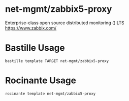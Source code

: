 # net-mgmt/zabbix5-proxy
Enterprise-class open source distributed monitoring () LTS
https://www.zabbix.com/

# Bastille Usage
```shell
bastille template TARGET net-mgmt/zabbix5-proxy
```

# Rocinante Usage
```shell
rocinante template net-mgmt/zabbix5-proxy
```
